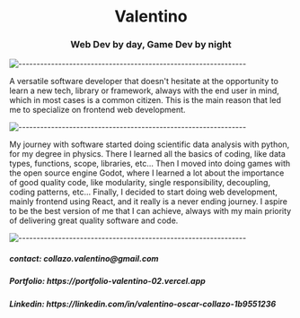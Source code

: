 <h1 align="center">Valentino</h1>

<h3 align="center" >Web Dev by day, Game Dev by night</h3>

![---------------------------------------------------------------](
https://raw.githubusercontent.com/andreasbm/readme/master/assets/lines/aqua.png)

A versatile software developer that doesn't hesitate at the opportunity to learn a new tech, library or framework, always with the end user in mind, which in most cases is a common citizen. This is the main reason that led me to specialize on frontend web development.

![---------------------------------------------------------------](
https://raw.githubusercontent.com/andreasbm/readme/master/assets/lines/aqua.png)

My journey with software started doing scientific data analysis with python, for my degree in physics. There I learned all the basics of coding, like data types, functions, scope, libraries, etc...  Then I moved into doing games with the open source engine Godot, where I learned a lot about the importance of good quality code, like modularity, single responsibility, decoupling, coding patterns, etc…
Finally, I decided to start doing web development, mainly frontend using React, and it really is a never ending journey. I aspire to be the best version of me that I can achieve, always with my main priority of delivering great quality software and code.
 
![---------------------------------------------------------------](
https://raw.githubusercontent.com/andreasbm/readme/master/assets/lines/aqua.png)

<h5>contact: collazo.valentino@gmail.com</h5>
<h5>Portfolio: <a>https://portfolio-valentino-02.vercel.app</a></h5>
<h5>Linkedin: <a>https://linkedin.com/in/valentino-oscar-collazo-1b9551236</a></h5>


